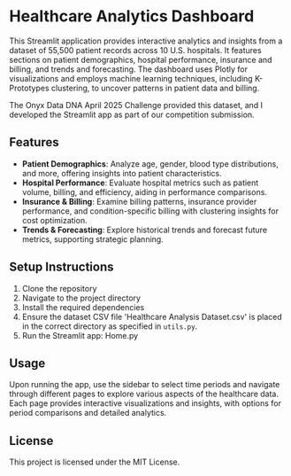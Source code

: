 # Healthcare Analytics Dashboard
This Streamlit application provides interactive analytics and insights from a dataset of 55,500 patient records across 10 U.S. hospitals. It features sections on patient demographics, hospital performance, insurance and billing, and trends and forecasting. The dashboard uses Plotly for visualizations and employs machine learning techniques, including K-Prototypes clustering, to uncover patterns in patient data and billing.

The Onyx Data DNA April 2025 Challenge provided this dataset, and I developed the Streamlit app as part of our competition submission.


## Features
- **Patient Demographics**: Analyze age, gender, blood type distributions, and more, offering insights into patient characteristics.
- **Hospital Performance**: Evaluate hospital metrics such as patient volume, billing, and efficiency, aiding in performance comparisons.
- **Insurance & Billing**: Examine billing patterns, insurance provider performance, and condition-specific billing with clustering insights for cost optimization.
- **Trends & Forecasting**: Explore historical trends and forecast future metrics, supporting strategic planning.


## Setup Instructions
1. Clone the repository
2. Navigate to the project directory
3. Install the required dependencies
4. Ensure the dataset CSV file 'Healthcare Analysis Dataset.csv' is placed in the correct directory as specified in `utils.py`.
5. Run the Streamlit app: Home.py

## Usage
Upon running the app, use the sidebar to select time periods and navigate through different pages to explore various aspects of the healthcare data. Each page provides interactive visualizations and insights, with options for period comparisons and detailed analytics.


## License
This project is licensed under the MIT License.


   
